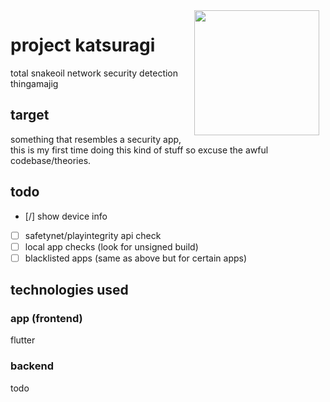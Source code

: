 <div style="float: right; text-align: center;">
    <div>
        <img src="https://64.media.tumblr.com/3bb403fdf219b0fd5bf4573b9de1c3e4/tumblr_ov3awmIDRW1vm1a59o1_500.gif" width="200" height="auto" align="right" style="float: right; margin: 0 10px 0 0;">
    </div>
</div>


# project katsuragi
total snakeoil network security detection thingamajig

## target
something that resembles a security app, this is my first time doing this kind of stuff so excuse the awful codebase/theories.

## todo
- [/] show device info
- [ ] safetynet/playintegrity api check
- [ ] local app checks (look for unsigned build)
- [ ] blacklisted apps (same as above but for certain apps)

## technologies used

### app (frontend)
flutter

### backend
todo
